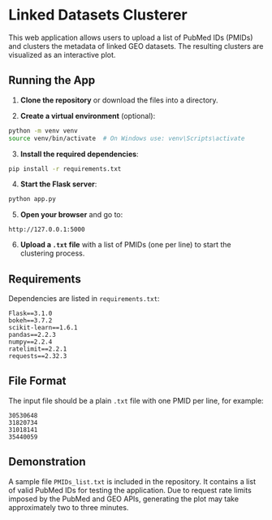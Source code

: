 # Linked Datasets Clusterer

This web application allows users to upload a list of PubMed IDs (PMIDs) and clusters the metadata of linked GEO datasets. The resulting clusters are visualized as an interactive plot.

## Running the App

1. **Clone the repository** or download the files into a directory.

2. **Create a virtual environment** (optional):

```bash
python -m venv venv
source venv/bin/activate  # On Windows use: venv\Scripts\activate
```

3. **Install the required dependencies**:

```bash
pip install -r requirements.txt
```

4. **Start the Flask server**:

```bash
python app.py
```

5. **Open your browser** and go to:

```
http://127.0.0.1:5000
```

6. **Upload a `.txt` file** with a list of PMIDs (one per line) to start the clustering process.

## Requirements

Dependencies are listed in `requirements.txt`:
``` 
Flask==3.1.0
bokeh==3.7.2
scikit-learn==1.6.1
pandas==2.2.3
numpy==2.2.4
ratelimit==2.2.1
requests==2.32.3
```

## File Format

The input file should be a plain `.txt` file with one PMID per line, for example:
```    
30530648
31820734
31018141
35440059
```

## Demonstration

A sample file `PMIDs_list.txt` is included in the repository. It contains a list of valid PubMed IDs for testing the application. Due to request rate limits imposed by the PubMed and GEO APIs, generating the plot may take approximately two to three minutes.
